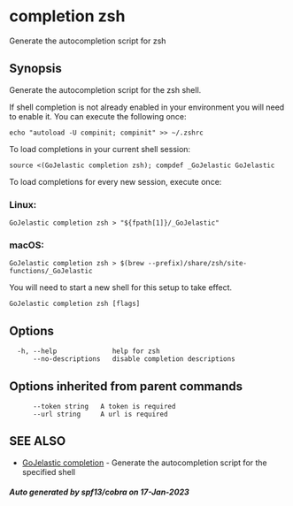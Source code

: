 #  completion zsh

Generate the autocompletion script for zsh

## Synopsis

Generate the autocompletion script for the zsh shell.

If shell completion is not already enabled in your environment you will need
to enable it.  You can execute the following once:

	echo "autoload -U compinit; compinit" >> ~/.zshrc

To load completions in your current shell session:

	source <(GoJelastic completion zsh); compdef _GoJelastic GoJelastic

To load completions for every new session, execute once:

### Linux:

	GoJelastic completion zsh > "${fpath[1]}/_GoJelastic"

### macOS:

	GoJelastic completion zsh > $(brew --prefix)/share/zsh/site-functions/_GoJelastic

You will need to start a new shell for this setup to take effect.


```
GoJelastic completion zsh [flags]
```

## Options

```
  -h, --help              help for zsh
      --no-descriptions   disable completion descriptions
```

## Options inherited from parent commands

```
      --token string   A token is required
      --url string     A url is required
```

## SEE ALSO

* [GoJelastic completion](GoJelastic_completion.md)	 - Generate the autocompletion script for the specified shell

##### Auto generated by spf13/cobra on 17-Jan-2023
